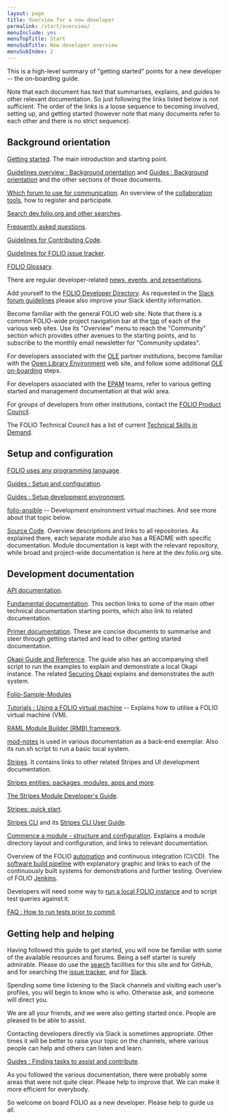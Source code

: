 ```yaml
---
layout: page
title: Overview for a new developer
permalink: /start/overview/
menuInclude: yes
menuTopTitle: Start
menuSubTitle: New developer overview
menuSubIndex: 2
---
```


This is a high-level summary of "getting started" points for a new developer -- the on-boarding guide.

Note that each document has text that summarises, explains, and guides to other relevant documentation. So just following the links listed below is not sufficient. The order of the links is a loose sequence to becoming involved, setting up, and getting started (however note that many documents refer to each other and there is no strict sequence).

## Background orientation

[Getting started](/start/).
The main introduction and starting point.

[Guidelines overview : Background orientation](/guidelines/#background-orientation)
and
[Guides : Background orientation](/guides/#background-orientation)
and the other sections of those documents.

[Which forum to use for communication](/guidelines/which-forum/).
An overview of the [collaboration tools](/community/#collaboration-tools), how to register and participate.

[Search dev.folio.org and other searches](/search/).

[Frequently asked questions](/faqs/).

[Guidelines for Contributing Code](/guidelines/contributing/).

[Guidelines for FOLIO issue tracker](/guidelines/issue-tracker/).

[FOLIO Glossary](/reference/glossary/).

There are regular developer-related [news, events, and presentations](/community/events/).

Add yourself to the
[FOLIO Developer Directory](https://wiki.folio.org/display/COMMUNITY/FOLIO+Developer+Directory).
As requested in the [Slack forum guidelines](/guidelines/which-forum/#slack) please also improve your Slack identity information.

Become familiar with the general FOLIO web site.
Note that there is a common FOLIO-wide project navigation bar at the <a href="">top</a> of each of the various web sites.
Use its "Overview" menu to reach the "Community" section which provides other avenues to the starting points, and to subscribe to the monthly email newsletter for "Community updates".

For developers associated with the [OLE](/reference/glossary/#ole) partner institutions, become familiar with the [Open Library Environment](https://openlibraryenvironment.org/) web site, and follow some additional [OLE on-boarding](https://wiki.folio.org/display/COMMUNITY/On-boarding+Developers) steps.

For developers associated with the [EPAM](https://wiki.folio.org/display/FOLIJET/Folio+Development+Team+Home) teams, refer to various getting started and management documentation at that wiki area.

For groups of developers from other institutions, contact the [FOLIO Product Council](https://wiki.folio.org/display/PC/FOLIO+Product+Council).

The FOLIO Technical Council has a list of current [Technical Skills in Demand](https://wiki.folio.org/display/TC/Technical+Skills+in+Demand).

## Setup and configuration

[FOLIO uses any programming language](/guides/any-programming-language/).

[Guides : Setup and configuration](/guides/#setup-and-configuration).

[Guides : Setup development environment](/guides/developer-setup/).

[folio-ansible](https://github.com/folio-org/folio-ansible)
-- Development environment virtual machines.
And see more about that topic below.

[Source Code](/source-code/).
Overview descriptions and links to all repositories.
As explained there, each separate module also has a README with specific documentation.
Module documentation is kept with the relevant repository, while broad and project-wide documentation is here at the dev.folio.org site.

## Development documentation

[API documentation](/reference/api/).

[Fundamental documentation](/start/#fundamental-documentation).
This section links to some of the main other technical documentation starting points, which also link to related documentation.

[Primer documentation](/start/#primer-documentation).
These are concise documents to summarise and steer through getting started and lead to other getting started documentation.

[Okapi Guide and Reference](https://github.com/folio-org/okapi/blob/master/doc/guide.md).
The guide also has an accompanying shell script to run the examples to explain
and demonstrate a local Okapi instance.
The related [Securing Okapi](https://github.com/folio-org/okapi/blob/master/doc/guide.md#securing-okapi) explains and demonstrates the auth system.

[Folio-Sample-Modules](https://github.com/folio-org/folio-sample-modules)

[Tutorials : Using a FOLIO virtual machine](/tutorials/folio-vm/)
-- Explains how to utilise a FOLIO virtual machine (VM).

[RAML Module Builder (RMB) framework](https://github.com/folio-org/raml-module-builder).

[mod-notes](https://github.com/folio-org/mod-notes) is
used in various documentation as a back-end exemplar.
Also its run.sh script to run a basic local system.

[Stripes](https://github.com/folio-org/stripes/blob/master/README.md).
It contains links to other related Stripes and UI development documentation.

[Stripes entities: packages, modules, apps and more](https://github.com/folio-org/stripes/blob/master/doc/modules-apps-etc.md).

[The Stripes Module Developer's Guide](https://github.com/folio-org/stripes/blob/master/doc/dev-guide.md).

[Stripes: quick start](https://github.com/folio-org/stripes/blob/master/doc/quick-start.md).

[Stripes CLI](https://github.com/folio-org/stripes-cli)
and its [Stripes CLI User Guide](https://github.com/folio-org/stripes-cli/blob/master/doc/user-guide.md).

[Commence a module - structure and configuration](/guides/commence-a-module/).
Explains a module directory layout and configuration, and links to relevant documentation.

Overview of the FOLIO [automation](/guides/automation/) and continuous integration (CI/CD).
The [software build pipeline](/guides/automation/#software-build-pipeline) with explanatory graphic and links to each of the continuously built systems for demonstrations and further testing.
Overview of FOLIO [Jenkins](/guides/automation/#jenkins).

Developers will need some way to [run a local FOLIO instance](/guides/run-local-folio/) and to script test queries against it.

[FAQ : How to run tests prior to commit](/faqs/how-to-test-prior-to-commit/).

## Getting help and helping

Having followed this guide to get started, you will now be familiar with some of the available resources and forums.
Being a self starter is surely admirable. Please do use the [search](/search/) facilities for this site and for GitHub, and for searching the [issue tracker](/guidelines/issue-tracker/#filters-and-search), and for [Slack](/guidelines/which-forum/#slack).

Spending some time listening to the Slack channels and visiting each user's profiles, you will begin to know who is who. Otherwise ask, and someone will direct you.

We are all your friends, and we were also getting started once. People are pleased to be able to assist.

Contacting developers directly via Slack is sometimes appropriate. Other times it will be better to raise your topic on the channels, where various people can help and others can listen and learn.

[Guides : Finding tasks to assist and contribute](/guides/find-tasks/).

As you followed the various documentation, there were probably some areas that were not quite clear. Please help to improve that.
We can make it more efficient for everybody.

So welcome on board FOLIO as a new developer.
Please help to guide us all.

